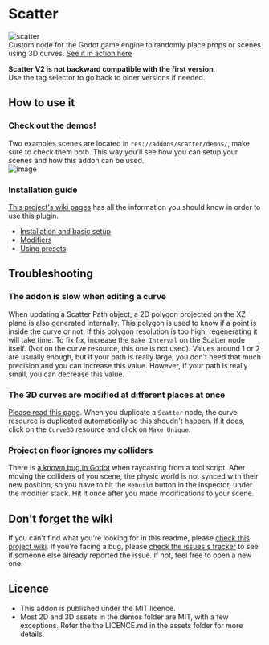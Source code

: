 # Scatter
![scatter](https://user-images.githubusercontent.com/52043844/103457605-08084d80-4d01-11eb-98a3-3cdb523d5410.png)  
Custom node for the Godot game engine to randomly place props or scenes using 3D curves. [See it in action here](https://twitter.com/HungryProton/status/1344623041620402176)

**Scatter V2 is not backward compatible with the first version**.  
Use the tag selector to go back to older versions if needed.

## How to use it

### Check out the demos!
Two examples scenes are located in `res://addons/scatter/demos/`, make sure to check them both. This way you'll see how
you can setup your scenes and how this addon can be used.  
![image](https://user-images.githubusercontent.com/52043844/103458397-d5158800-4d07-11eb-8e87-4a81d754c2ef.png)

### Installation guide
[This project's wiki pages](https://github.com/HungryProton/scatter/wiki) has all the information you should know
in order to use this plugin.
+ [Installation and basic setup](https://github.com/HungryProton/scatter/wiki/Installation-and-basic-setup)
+ [Modifiers](https://github.com/HungryProton/scatter/wiki/Modifiers)
+ [Using presets](https://github.com/HungryProton/scatter/wiki/Using-presets)

## Troubleshooting

### The addon is slow when editing a curve
When updating a Scatter Path object, a 2D polygon projected on the XZ plane is also generated internally.
This polygon is used to know if a point is inside the curve or not. If this polygon resolution is too high, regenerating
it will take time. To fix fix, increase the `Bake Interval` on the Scatter node itself. (Not on the curve resource, this one
is not used). Values around 1 or 2 are usually enough, but if your path is really large, you don't need that much precision and
you can increase this value. However, if your path is really small, you can decrease this value.

### The 3D curves are modified at different places at once
[Please read this page](https://github.com/HungryProton/scatter/wiki/Warning-about-duplicating-nodes).
When you duplicate a `Scatter` node, the curve resource is duplicated automatically so this shoudn't happen.
If it does, click on the `Curve3D` resource and click on `Make Unique`. 

### Project on floor ignores my colliders
There is [a known bug in Godot](https://github.com/godotengine/godot/issues/43744) when raycasting from a tool script.
After moving the colliders of you scene, the physic world is not synced with their new position, so you have to hit
the `Rebuild` button in the inspector, under the modifier stack. Hit it once after you made modifications to your
scene.


## Don't forget the wiki
If you can't find what you're looking for in this readme, please [check this project wiki](https://github.com/HungryProton/scatter/wiki).
If you're facing a bug, please [check the issues's tracker](https://github.com/HungryProton/scatter/issues) to see if someone else
already reported the issue. If not, feel free to open a new one.


## Licence
- This addon is published under the MIT licence.
- Most 2D and 3D assets in the demos folder are MIT, with a few exceptions. 
Refer the the LICENCE.md in the assets folder for more details.
